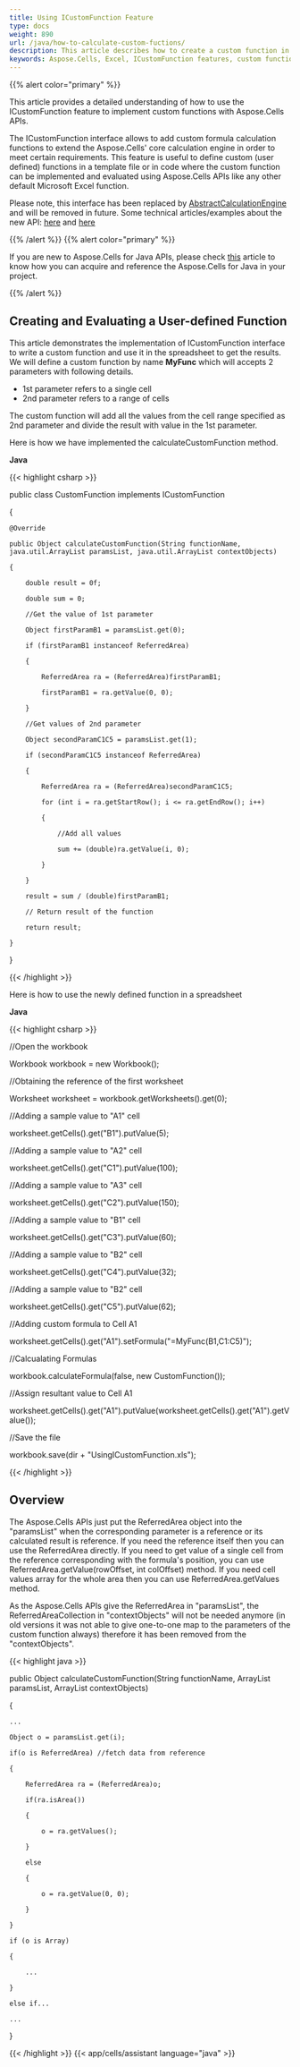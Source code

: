 ```yaml
---
title: Using ICustomFunction Feature
type: docs
weight: 890
url: /java/how-to-calculate-custom-fuctions/
description: This article describes how to create a custom function in Microsoft Excel using the ICustomFunction feature in the Aspose.Cells library. By loading an existing Excel file or creating a new Excel file, we can use the methods provided by Aspose.Cells to define and register custom functions and get the results. Finally, we save the modified Excel file to disk.
keywords: Aspose.Cells, Excel, ICustomFunction features, custom functions, how to calculate custom fuctions.
---
```


{{% alert color="primary" %}} 

This article provides a detailed understanding of how to use the ICustomFunction feature to implement custom functions with Aspose.Cells APIs.

The ICustomFunction interface allows to add custom formula calculation functions to extend the Aspose.Cells' core calculation engine in order to meet certain requirements. This feature is useful to define custom (user defined) functions in a template file or in code where the custom function can be implemented and evaluated using Aspose.Cells APIs like any other default Microsoft Excel function.

Please note, this interface has been replaced by [AbstractCalculationEngine](https://reference.aspose.com/cells/java/com.aspose.cells/AbstractCalculationEngine) and will be removed in future. Some technical articles/examples about the new API: [here](/cells/java/implement-custom-calculation-engine-to-extend-the-default-calculation-engine-of-aspose-cells/) and [here](/cells/java/returning-a-range-of-values-using-abstractcalculationengine/)

{{% /alert %}} {{% alert color="primary" %}} 

If you are new to Aspose.Cells for Java APIs, please check [this](https://docs.aspose.com/cells/java/installation/) article to know how you can acquire and reference the Aspose.Cells for Java in your project.

{{% /alert %}} 
## **Creating and Evaluating a User-defined Function**
This article demonstrates the implementation of ICustomFunction interface to write a custom function and use it in the spreadsheet to get the results. We will define a custom function by name **MyFunc** which will accepts 2 parameters with following details.

- 1st parameter refers to a single cell
- 2nd parameter refers to a range of cells

The custom function will add all the values from the cell range specified as 2nd parameter and divide the result with value in the 1st parameter.

Here is how we have implemented the calculateCustomFunction method.

**Java**

{{< highlight csharp >}}

 public class CustomFunction implements ICustomFunction

{

    @Override

    public Object calculateCustomFunction(String functionName, java.util.ArrayList paramsList, java.util.ArrayList contextObjects)

    {

        double result = 0f;

        double sum = 0;

        //Get the value of 1st parameter

        Object firstParamB1 = paramsList.get(0);

        if (firstParamB1 instanceof ReferredArea)

        {

            ReferredArea ra = (ReferredArea)firstParamB1;

            firstParamB1 = ra.getValue(0, 0);

        }

        //Get values of 2nd parameter

        Object secondParamC1C5 = paramsList.get(1);

        if (secondParamC1C5 instanceof ReferredArea)

        {

            ReferredArea ra = (ReferredArea)secondParamC1C5;

            for (int i = ra.getStartRow(); i <= ra.getEndRow(); i++)

            {

                //Add all values

                sum += (double)ra.getValue(i, 0);

            }

        }

        result = sum / (double)firstParamB1;

        // Return result of the function

        return result;

    }

}

{{< /highlight >}}

Here is how to use the newly defined function in a spreadsheet

**Java**

{{< highlight csharp >}}

 //Open the workbook

Workbook workbook = new Workbook();

//Obtaining the reference of the first worksheet

Worksheet worksheet = workbook.getWorksheets().get(0);

//Adding a sample value to "A1" cell

worksheet.getCells().get("B1").putValue(5);

//Adding a sample value to "A2" cell

worksheet.getCells().get("C1").putValue(100);

//Adding a sample value to "A3" cell

worksheet.getCells().get("C2").putValue(150);

//Adding a sample value to "B1" cell

worksheet.getCells().get("C3").putValue(60);

//Adding a sample value to "B2" cell

worksheet.getCells().get("C4").putValue(32);

//Adding a sample value to "B2" cell

worksheet.getCells().get("C5").putValue(62);

//Adding custom formula to Cell A1

worksheet.getCells().get("A1").setFormula("=MyFunc(B1,C1:C5)");

//Calcualating Formulas

workbook.calculateFormula(false, new CustomFunction());

//Assign resultant value to Cell A1

worksheet.getCells().get("A1").putValue(worksheet.getCells().get("A1").getValue());

//Save the file

workbook.save(dir + "UsingICustomFunction.xls");

{{< /highlight >}}
## **Overview**
The Aspose.Cells APIs just put the ReferredArea object into the "paramsList" when the corresponding parameter is a reference or its calculated result is reference. If you need the reference itself then you can use the ReferredArea directly. If you need to get value of a single cell from the reference corresponding with the formula's position, you can use ReferredArea.getValue(rowOffset, int colOffset) method. If you need cell values array for the whole area then you can use ReferredArea.getValues method.

As the Aspose.Cells APIs give the ReferredArea in "paramsList", the ReferredAreaCollection in "contextObjects" will not be needed anymore (in old versions it was not able to give one-to-one map to the parameters of the custom function always) therefore it has been removed from the "contextObjects".

{{< highlight java >}}

 public Object calculateCustomFunction(String functionName, ArrayList paramsList, ArrayList contextObjects)

{

    ...

    Object o = paramsList.get(i);

    if(o is ReferredArea) //fetch data from reference

    {

        ReferredArea ra = (ReferredArea)o;

        if(ra.isArea())

        {

            o = ra.getValues();

        }

        else

        {

            o = ra.getValue(0, 0);

        }

    }

    if (o is Array)

    {

        ...

    }

    else if...

    ...

}

{{< /highlight >}}
{{< app/cells/assistant language="java" >}}